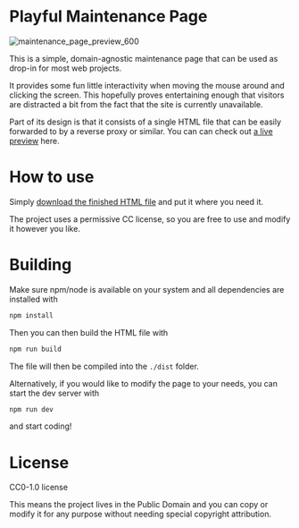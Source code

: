 # Playful Maintenance Page

![maintenance_page_preview_600](https://github.com/user-attachments/assets/51e7c993-4dc6-4996-8198-1af1f144270b)

This is a simple, domain-agnostic maintenance page that can be used as drop-in for most web projects.

It provides some fun little interactivity when moving the mouse around and clicking the screen. This hopefully proves entertaining enough that visitors are distracted a bit from the fact that the site is currently unavailable.

Part of its design is that it consists of a single HTML file that can be easily forwarded to by a reverse proxy or similar. You can can check out [a live preview](https://mtobisch.github.io/playful-maintenance-page/dist/) here.

# How to use

Simply [download the finished HTML file](https://github.com/MTobisch/playful-maintenance-page/blob/main/dist/index.html) and put it where you need it.

The project uses a permissive CC license, so you are free to use and modify it however you like.

# Building

Make sure npm/node is available on your system and all dependencies are installed with

```sh
npm install
```

Then you can then build the HTML file with

```sh
npm run build
```

The file will then be compiled into the `./dist` folder.

Alternatively, if you would like to modify the page to your needs, you can start the dev server with

```sh
npm run dev
```

and start coding!

# License

CC0-1.0 license

This means the project lives in the Public Domain and you can copy or modify it for any purpose without needing special copyright attribution.
